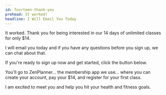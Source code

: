 ```yaml
---
id: fourteen-thank-you
prehead: It worked!
headline: I Will Email You Today
---
```


It worked. Thank you for being interested in our 14 days of unlimited classes for only \$14.

I will email you today and if you have any questions before you sign up, we can chat about that.

If you're ready to sign up now and get started, click the button below.

You'll go to ZenPlanner... the membership app we use... where you can create your account, pay your \$14, and register for your first class.

I am excited to meet you and help you hit your health and fitness goals.
